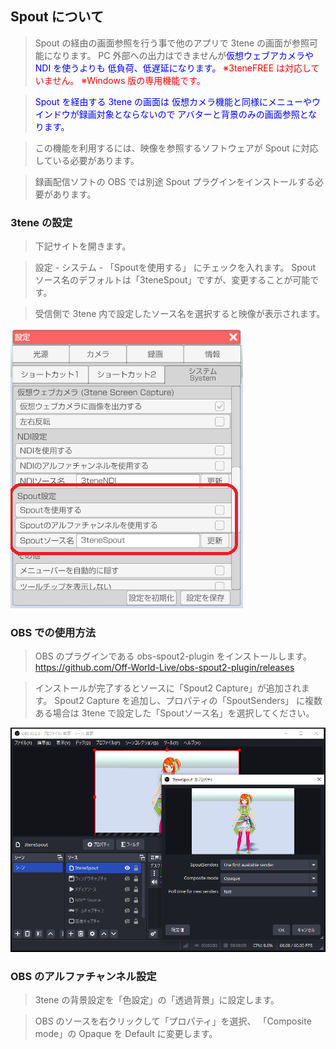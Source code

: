 ## Spout について

>Spout の経由の画面参照を行う事で他のアプリで 3tene の画面が参照可能になります。
>PC 外部への出力はできませんが<font color="Blue">仮想ウェブアカメラや NDI を使うよりも
>低負荷、低遅延になります。</font>
><font color="Red">※3teneFREE は対応していません。</font>
><font color="Red">※Windows 版の専用機能です。</font>

><font color="Blue">Spout を経由する 3tene の画面は
>仮想カメラ機能と同様にメニューやウインドウが録画対象とならないので
>アバターと背景のみの画面参照となります。</font>

>この機能を利用するには、映像を参照するソフトウェアが
>Spout に対応している必要があります。

>録画配信ソフトの OBS では別途 Spout プラグインをインストールする必要があります。


### 3tene の設定

>下記サイトを開きます。

>設定 - システム - 「Spoutを使用する」 にチェックを入れます。
>Spout ソース名のデフォルトは「3teneSpout」ですが、変更することが可能です。

>受信側で 3tene 内で設定したソース名を選択すると映像が表示されます。

<img src="image/Spout_1.png">


### OBS での使用方法

>OBS のプラグインである obs-spout2-plugin をインストールします。
>https://github.com/Off-World-Live/obs-spout2-plugin/releases
 
>インストールが完了するとソースに「Spout2 Capture」が追加されます。
>Spout2 Capture を追加し、プロパティの「SpoutSenders」 に複数ある場合は
>3tene で設定した「Spoutソース名」を選択してください。

<img src="image/Spout_2.png">


### OBS のアルファチャンネル設定

>3tene の背景設定を「色設定」の「透過背景」に設定します。

>OBS のソースを右クリックして「プロパティ」を選択、
>「Composite mode」の Opaque を Default に変更します。
